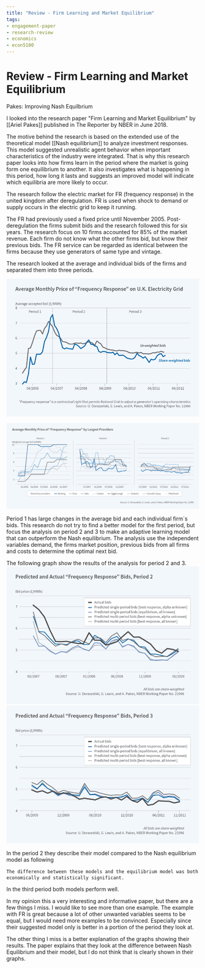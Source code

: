 ```yaml
---
title: "Review - Firm Learning and Market Equilibrium"
tags:
- engagement-paper
- research-review
- economics
- econ5100
---
```

# Review - Firm Learning and Market Equilibrium
Pakes: Improving Nash Equilbrium

I looked into the research paper "Firm Learning and Market Equilibrium" by [[Ariel Pakes]] published in The Reporter by NBER in June 2018.

The motive behind the research is based on the extended use of the theoretical model [[Nash equilibrium]] to analyze investment responses. This model suggested unrealistic agent behavior when important characteristics of the industry were integrated. That is why this research paper looks into how firms learn in the period where the market is going form one equilibrium to another. It also investigates what is happening in this period, how long it lasts and suggests an improved model will indicate which equilibria are more likely to occur.

The research follow the electric market for FR (frequency response) in the united kingdom after deregulation. FR is used when shock to demand or supply occurs in the electric grid to keep it running.

The FR had previously used a fixed price until November 2005. Post-deregulation the firms submit bids and the research followed this for six years. The research focus on 10 firms accounted for 85% of the market revenue. Each firm do not know what the other firms bid, but know their previous bids. The FR service can be regarded as identical between the firms because they use generators of same type and vintage.

The research looked at the average and individual bids of the firms and separated them into three periods.

![](attachments/Pasted%20image%2020220907120108.png)

![](attachments/Pasted%20image%2020220907120130.png)

Period 1 has large changes in the average bid and each individual firm´s bids. This research do not try to find a better model for the first period, but focus the analysis on period 2 and 3 to make an adaptive learning model that can outperform the Nash equilibrium. The analysis use the independent variables demand, the firms market position, previous bids from all firms and costs to determine the optimal next bid.

The following graph show the results of the analysis for period 2 and 3.
![](attachments/Pasted%20image%2020220907144407.png)
![](attachments/Pasted%20image%2020220907144413.png)

In the period 2 they describe their model compared to the Nash equilibrium model as following

	The difference between these models and the equilibrium model was both economically and statistically significant.

In the third period both models perform well.

In my opinion this a very interesting and informative paper, but there are a few things I miss. I would like to see more than one example. The example with FR is great because a lot of other unwanted variables seems to be equal, but I would need more examples to be convinced. Especially since their suggested model only is better in a portion of the period they look at.

The other thing I miss is a better explanation of the graphs showing their results. The paper explains that they look at the difference between Nash Equilibrium and their model, but I do not think that is clearly shown in their graphs.